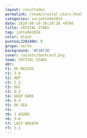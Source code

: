 ```yaml
---
layout: resultados
permalink: /team/crystal-stars.html
categories: surjohto042024
date: 2020-08-29 10:29:20 +0700
title: CRYSTAL STARS
tag: johto042024
color: black
puntosLJ202404: 9
grupo: norte
background: '#F16C38'
cover: /assets/backCard.png
team: CRYSTAL STARS
abr:
t1: HG REGIOS
r1: 3-0
t2: AEP
r2: 1-2
t3: D&C
r3: 0-3
t4: DEEP DARK
r4: 0-3
t5: EK GEA
r5: 
t6: J ASURA
r6: 3-0
t7: LAST BREATH
r7: 2-1
---
```



